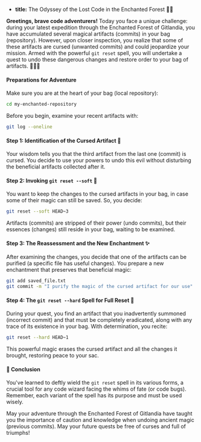 * **title:** The Odyssey of the Lost Code in the Enchanted Forest 🌲🔮

**Greetings, brave code adventurers!** Today you face a unique challenge: during your latest expedition through the Enchanted Forest of Gitlandia, you have accumulated several magical artifacts (commits) in your bag (repository). However, upon closer inspection, you realize that some of these artifacts are cursed (unwanted commits) and could jeopardize your mission. Armed with the powerful `git reset` spell, you will undertake a quest to undo these dangerous changes and restore order to your bag of artifacts. 🧙‍♂️💼

#### Preparations for Adventure

Make sure you are at the heart of your bag (local repository):

```bash
cd my-enchanted-repository
```

Before you begin, examine your recent artifacts with:

```bash
git log --oneline
```

#### Step 1: Identification of the Cursed Artifact 📜

Your wisdom tells you that the third artifact from the last one (commit) is cursed. You decide to use your powers to undo this evil without disturbing the beneficial artifacts collected after it.

#### Step 2: Invoking `git reset --soft` 🌟

You want to keep the changes to the cursed artifacts in your bag, in case some of their magic can still be saved. So, you decide:

```bash
git reset --soft HEAD~3
```

Artifacts (commits) are stripped of their power (undo commits), but their essences (changes) still reside in your bag, waiting to be examined.

#### Step 3: The Reassessment and the New Enchantment ✨

After examining the changes, you decide that one of the artifacts can be purified (a specific file has useful changes). You prepare a new enchantment that preserves that beneficial magic:

```bash
git add saved_file.txt
git commit -m "I purify the magic of the cursed artifact for our use"
```

#### Step 4: The `git reset --hard` Spell for Full Reset 🚫

During your quest, you find an artifact that you inadvertently summoned (incorrect commit) and that must be completely eradicated, along with any trace of its existence in your bag. With determination, you recite:

```bash
git reset --hard HEAD~1
```

This powerful magic erases the cursed artifact and all the changes it brought, restoring peace to your sac.

#### 🤔 Conclusion

You've learned to deftly wield the `git reset` spell in its various forms, a crucial tool for any code wizard facing the whims of fate (or code bugs). Remember, each variant of the spell has its purpose and must be used wisely.

May your adventure through the Enchanted Forest of Gitlandia have taught you the importance of caution and knowledge when undoing ancient magic (previous commits). May your future quests be free of curses and full of triumphs!
